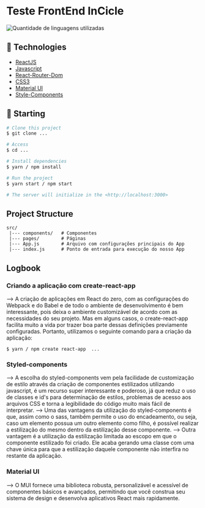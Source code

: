<div align="center" id="top"> 
  &#xa0;
</div>

# Teste FrontEnd InCicle #

  <img alt="Quantidade de linguagens utilizadas" src="https://img.shields.io/github/languages/count/...">


## :rocket: Technologies ##

- [ReactJS](https://pt-br.reactjs.org/)
- [Javascript](https://developer.mozilla.org/pt-BR/docs/Web/JavaScript)
- [React-Router-Dom](https://reactrouter.com)
- [CSS3](https://www.w3schools.com/css/)
- [Material UI](https://mui.com/)
- [Style-Components](https://styled-components.com/)

## :checkered_flag: Starting ##

```bash
# Clone this project
$ git clone ...

# Access
$ cd ...

# Install dependencies
$ yarn / npm install

# Run the project
$ yarn start / npm start

# The server will initialize in the <http://localhost:3000>
```

## Project Structure

```
src/
 |--- components/   # Componentes
 |--- pages/        # Páginas
 |--- App.js        # Arquivo com configurações principais do App
 |--- index.js      # Ponto de entrada para execução do nosso App
```

## Logbook

### Criando a aplicação com create-react-app

--> A criação de aplicações em React do zero, com as configurações do Webpack e do Babel e de todo o ambiente de desenvolvimento é bem interessante, pois deixa o ambiente customizável de acordo com as necessidades do seu projeto. Mas em alguns casos, o create-react-app facilita muito a vida por trazer boa parte dessas definições previamente configuradas. Portanto, utilizamos o seguinte comando para a criação da aplicação:

```
$ yarn / npm create react-app  ...
```

### Styled-components

--> A escolha do styled-components vem pela facilidade de customização de estilo através da criação de componentes estilizados utilizando javascript, é um recurso super interessante e poderoso, já que reduz o uso de classes e id's para determinação de estilos, problemas de acesso aos arquivos CSS e torna a legibilidade do código muito mais fácil de interpretar.
--> Uma das vantagens da utilização do styled-components é que, assim como o sass, também permite o uso do encadeamento, ou seja, caso um elemento possua um outro elemento como filho, é possível realizar a estilização do mesmo dentro da estilização desse componente.
--> Outra vantagem é a utilização da estilização limitada ao escopo em que o componente estilizado foi criado. Ele acaba gerando uma classe com uma chave única para que a estilização daquele componente não interfira no restante da aplicação.


### Material UI
--> O MUI fornece uma biblioteca robusta, personalizável e acessível de componentes básicos e avançados, permitindo que você construa seu sistema de design e desenvolva aplicativos React mais rapidamente.
